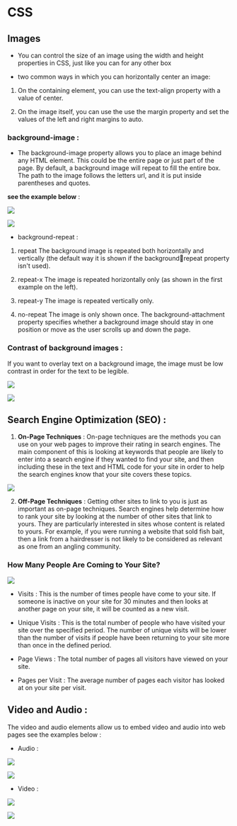 # CSS 
## Images

+ You can control the size of an 
image using the width and 
height properties in CSS, just 
like you can for any other box

+ two common ways in which you 
can horizontally center an image:

1. On the containing element, 
you can use the text-align
property with a value of center.

2. On the image itself, you can 
use the use the margin property 
and set the values of the left and 
right margins to auto.

### background-image :

+ The background-image
property allows you to place 
an image behind any HTML 
element. This could be the entire 
page or just part of the page. By 
default, a background image will 
repeat to fill the entire box.
The path to the image follows 
the letters url, and it is put 
inside parentheses and quotes.

**see the example below** :

![](https://love2dev.com/img/css_responsive-background-hero-full-screen-final-2208x1242.jpg)

![](https://www.codegrepper.com/codeimages/how-to-add-background-image-to-button-in-css.png)

+ background-repeat :

1. repeat
The background image is 
repeated both horizontally and 
vertically (the default way it 
is shown if the backgroundrepeat property isn't used).

2. repeat-x
The image is repeated 
horizontally only (as shown in 
the first example on the left).

3. repeat-y
The image is repeated vertically 
only.

4. no-repeat
The image is only shown once.
The background-attachment 
property specifies whether a 
background image should stay in 
one position or move as the user 
scrolls up and down the page. 

### Contrast of background images :

If you want to overlay text on a background image, the image must be low 
contrast in order for the text to be legible.

![](https://slideplayer.com/slide/14164096/86/images/10/CONTRAST+LOW+CONTRAST+HIGH+CONTRAST+MEDIUM+CONTRAST.jpg)

![](https://miro.medium.com/max/1200/1*rF2BunAZVaAYJEIlkJnZ6A.jpeg)


## Search Engine Optimization (SEO) :

1. **On-Page Techniques** :
On-page techniques are the 
methods you can use on your 
web pages to improve their 
rating in search engines.
The main component of this is 
looking at keywords that people 
are likely to enter into a search 
engine if they wanted to find 
your site, and then including 
these in the text and HTML code 
for your site in order to help the 
search engines know that your 
site covers these topics.

![](https://www.reliablesoft.net/wp-content/uploads/2018/06/on-page-seo.png)


2. **Off-Page Techniques** :
Getting other sites to link to you 
is just as important as on-page 
techniques. Search engines help 
determine how to rank your 
site by looking at the number of 
other sites that link to yours.
They are particularly interested 
in sites whose content is related 
to yours. For example, if you 
were running a website that 
sold fish bait, then a link from 
a hairdresser is not likely to be 
considered as relevant as one 
from an angling community.


### How Many People Are Coming to Your Site?

![](https://ahrefs.com/blog/wp-content/uploads/2018/08/ahrefs-blog-growth.png)

+ Visits :
This is the number of times 
people have come to your site. If 
someone is inactive on your site 
for 30 minutes and then looks at 
another page on your site, it will 
be counted as a new visit.

+ Unique Visits :
This is the total number of 
people who have visited your site 
over the specified period. The 
number of unique visits will be 
lower than the number of visits 
if people have been returning to 
your site more than once in the 
defined period.

+ Page Views :
The total number of pages all 
visitors have viewed on your site.

+ Pages per Visit :
The average number of pages 
each visitor has looked at on 
your site per visit.

## Video and Audio :

The video and audio elements allow us to embed video and audio into web pages see the examples below :

 + Audio :

![](https://image.slidesharecdn.com/htmlaudiovideo-180528082712/95/html-audio-video-6-638.jpg?cb=1527496128)

![](https://developer.mozilla.org/en-US/docs/Learn/HTML/Multimedia_and_embedding/Video_and_audio_content/audio-player.png)

+ Video :

![](https://i.ytimg.com/vi/1zJLa9rH9ZM/maxresdefault.jpg)

![](https://developer.mozilla.org/en-US/docs/Learn/HTML/Multimedia_and_embedding/Video_and_audio_content/simple-video.png)

